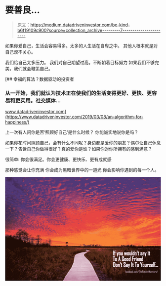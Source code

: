 # 要善良…

> 原文：<https://medium.datadriveninvestor.com/be-kind-b6f19109c900?source=collection_archive---------7----------------------->

如果你爱自己，生活会容易得多。太多的人生活在自卑之中。
其他人根本就是对自己漠不关心。

我们给自己太多压力。
我们对自己期望过高。不断朝着目标努力
如果我们不够完美，我们就会鞭策自己。

[](https://www.datadriveninvestor.com/2019/03/08/an-algorithm-for-happiness/) [## 幸福的算法？数据驱动的投资者

### 从一开始，我们就认为技术正在使我们的生活变得更好、更快、更容易和更实用。社交媒体…

www.datadriveninvestor.com](https://www.datadriveninvestor.com/2019/03/08/an-algorithm-for-happiness/) 

上一次有人问你是否‘照顾好自己’是什么时候？
你能诚实地说你是吗？

如果你花时间照顾自己，会有什么不同呢？身边都是爱你的朋友？偶尔让自己休息一下？告诉自己你做得很好？真的爱你是谁？如果你对你所拥有的感到满意？

很简单:
你会很满足。你会更健康、更快乐、更有成就感

那种感觉会让你充满
你会成为黑暗世界中的一道光
你会影响你遇到的每一个人。

![](img/0b911184364d5039d493c978a9744cd3.png)